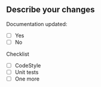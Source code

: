 ## Describe your changes

Documentation updated:
- [ ] Yes
- [ ] No

Checklist

- [ ] CodeStyle
- [ ] Unit tests
- [ ] One more
